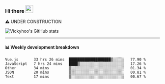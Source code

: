 ### Hi there <a href="https://www.gautamkrishnar.com/"><img src="https://media.giphy.com/media/hvRJCLFzcasrR4ia7z/giphy.gif" width="25px"></a>
⚠️ UNDER CONSTRUCTION

![Vickyhoo's GitHub stats](https://github-readme-stats.vercel.app/api?username=vickyhoo&theme=react&show_icons=true)

---

#### :bar_chart: Weekly development breakdown

<!--START_SECTION:waka-->
```text
Vue.js       33 hrs 26 mins  ███████████████████▒░░░░░   77.90 % 
JavaScript   7 hrs 24 mins   ████▒░░░░░░░░░░░░░░░░░░░░   17.26 % 
Other        34 mins         ▒░░░░░░░░░░░░░░░░░░░░░░░░   01.34 % 
JSON         20 mins         ▒░░░░░░░░░░░░░░░░░░░░░░░░   00.81 % 
Text         17 mins         ▒░░░░░░░░░░░░░░░░░░░░░░░░   00.67 % 
```
<!--END_SECTION:waka-->


<!--
**vickyhoo/vickyhoo** is a ✨ _special_ ✨ repository because its `README.md` (this file) appears on your GitHub profile.

Here are some ideas to get you started:

- 🔭 I’m currently working on ...
- 🌱 I’m currently learning ...
- 👯 I’m looking to collaborate on ...
- 🤔 I’m looking for help with ...
- 💬 Ask me about ...
- 📫 How to reach me: ...
- 😄 Pronouns: ...
- ⚡ Fun fact: ...
-->
